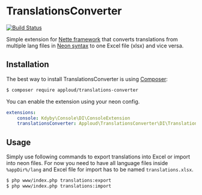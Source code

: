 TranslationsConverter
======

[![Build Status](https://travis-ci.org/JanKonas/TranslationsConverter.svg?branch=master)](https://travis-ci.org/JanKonas/TranslationsConverter)

Simple extension for [Nette framework](https://nette.org) that converts translations from multiple lang files in [Neon syntax](https://ne-on.org) to one Excel file (xlsx) and vice versa.

Installation
------------

The best way to install TranslationsConverter is using [Composer](http://getcomposer.org/):

```sh
$ composer require apploud/translations-converter
```

You can enable the extension using your neon config.

```yml
extensions:
	console: Kdyby\Console\DI\ConsoleExtension
	translationsConverter: Apploud\TranslationsConverter\DI\TranslationsConverterExtension
```

Usage
------------

Simply use following commands to export translations into Excel or import into neon files. For now you need to have all language files inside `%appDir%/lang` and Excel file for import has to be named `translations.xlsx`.

```sh
$ php www/index.php translations:export
$ php www/index.php translations:import
```
